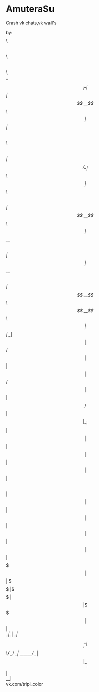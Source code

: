 # AmuteraSu
Crash vk chats,vk wall's

by:
$$$$$$$$\        $$\           $$\        $$$$$$\            $$\                     
\__$$  __|       \__|          $$ |      $$  __$$\           $$ |                    
   $$ | $$$$$$\  $$\  $$$$$$\  $$ |      $$ /  \__| $$$$$$\  $$ | $$$$$$\   $$$$$$\  
   $$ |$$  __$$\ $$ |$$  __$$\ $$ |      $$ |      $$  __$$\ $$ |$$  __$$\ $$  __$$\ 
   $$ |$$ |  \__|$$ |$$ /  $$ |$$ |      $$ |      $$ /  $$ |$$ |$$ /  $$ |$$ |  \__|
   $$ |$$ |      $$ |$$ |  $$ |$$ |      $$ |  $$\ $$ |  $$ |$$ |$$ |  $$ |$$ |      
   $$ |$$ |      $$ |$$$$$$$  |$$ |      \$$$$$$  |\$$$$$$  |$$ |\$$$$$$  |$$ |      
   \__|\__|      \__|$$  ____/ \__|$$$$$$\\______/  \______/ \__| \______/ \__|      
                     $$ |          \______|                                          
                     $$ |                                                            
                     \__|   
vk.com/tripl_color
